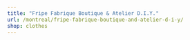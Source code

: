 ```yaml
---
title: "Fripe Fabrique Boutique & Atelier D.I.Y."
url: /montreal/fripe-fabrique-boutique-and-atelier-d-i-y/
shop: clothes
---
```

